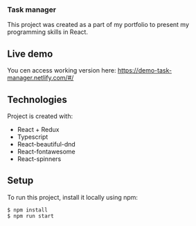 ### Task manager
This project was created as a part of my portfolio to present my programming skills in React.

## Live demo 
You cen access working version here: https://demo-task-manager.netlify.com/#/

## Technologies
Project is created with:
* React + Redux
* Typescript
* React-beautiful-dnd
* React-fontawesome
* React-spinners

## Setup
To run this project, install it locally using npm:
```
$ npm install
$ npm run start
```
